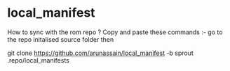 # local_manifest
How to sync with the rom repo ? 
Copy and paste these commands :-
go to the repo initalised source folder then

git clone https://github.com/arunassain/local_manifest -b sprout .repo/local_manifests
